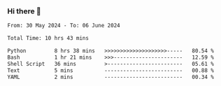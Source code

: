 ### Hi there 👋

<!--
**ututono/ututono** is a ✨ _special_ ✨ repository because its `README.md` (this file) appears on your GitHub profile.

Here are some ideas to get you started:

- 🔭 I’m currently working on ...
- 🌱 I’m currently learning ...
- 👯 I’m looking to collaborate on ...
- 🤔 I’m looking for help with ...
- 💬 Ask me about ...
- 📫 How to reach me: ...
- 😄 Pronouns: ...
- ⚡ Fun fact: ...
-->



<!--START_SECTION:waka-->

```txt
From: 30 May 2024 - To: 06 June 2024

Total Time: 10 hrs 43 mins

Python         8 hrs 38 mins   >>>>>>>>>>>>>>>>>>>>-----   80.54 %
Bash           1 hr 21 mins    >>>----------------------   12.59 %
Shell Script   36 mins         >------------------------   05.61 %
Text           5 mins          -------------------------   00.88 %
YAML           2 mins          -------------------------   00.34 %
```

<!--END_SECTION:waka-->
